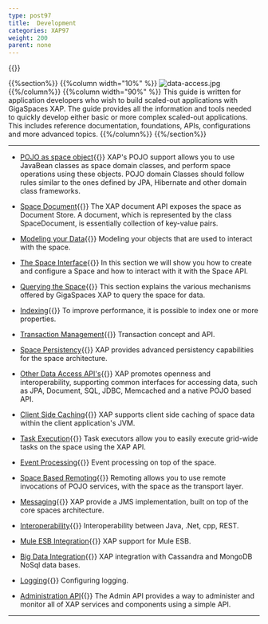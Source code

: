 ```yaml
---
type: post97
title:  Development
categories: XAP97
weight: 200
parent: none
---
```


{{<wbr>}}

{{%section%}}
{{%column width="10%" %}}
![data-access.jpg](/attachment_files/subject/data-access.png)
{{%/column%}}
{{%column width="90%" %}}
This guide is written for application developers who wish to build scaled-out applications with GigaSpaces XAP. The guide provides all the information and tools needed to quickly develop either basic or more complex scaled-out applications. This includes reference documentation, foundations, APIs, configurations and more advanced topics.
{{%/column%}}
{{%/section%}}


<hr/>


- [POJO as space object](./pojo-overview.html){{<wbr>}}
XAP's POJO support allows you to use JavaBean classes as space domain classes, and perform space operations using these objects. POJO domain Classes should follow rules similar to the ones defined by JPA, Hibernate and other domain class frameworks.


- [Space Document](./document-overview.html){{<wbr>}}
The XAP document API exposes the space as Document Store. A document, which is represented by the class SpaceDocument, is essentially collection of key-value pairs.

- [Modeling your Data](./modeling-your-data.html){{<wbr>}}
Modeling your objects that are used to interact with the space.

- [The Space Interface](./the-gigaspace-interface-overview.html){{<wbr>}}
In this section we will show you how to create and configure a Space and how to interact with it with the Space API.

- [Querying the Space](./querying-the-space.html){{<wbr>}}
This section explains the various mechanisms offered by GigaSpaces XAP to query the space for data.

- [Indexing](./indexing-overview.html){{<wbr>}}
To improve performance, it is possible to index one or more properties.

- [Transaction Management](./transaction-overview.html){{<wbr>}}
Transaction concept and API.

- [Space Persistency](./space-persistency-overview.html){{<wbr>}}
XAP provides advanced persistency capabilities for the space architecture.

- [Other Data Access API's](./other-data-access-apis.html){{<wbr>}}
XAP promotes openness and interoperability, supporting common interfaces for accessing data, such as JPA, Document, SQL, JDBC, Memcached and a native POJO based API.

- [Client Side Caching](./client-side-caching.html){{<wbr>}}
XAP supports client side caching of space data within the client application's JVM.

- [Task Execution](./task-execution-overview.html){{<wbr>}}
Task executors allow you to easily execute grid-wide tasks on the space using the XAP API.

- [Event Processing](./event-processing.html){{<wbr>}}
Event processing on top of the space.

- [Space Based Remoting](./space-based-remoting-overview.html){{<wbr>}}
Remoting allows you to use remote invocations of POJO services, with the space as the transport layer.

- [Messaging](./messaging-support.html){{<wbr>}}
XAP provide a JMS implementation, built on top of the core spaces architecture.

- [Interoperability](./interoperability-overview.html){{<wbr>}}
Interoperability between Java, .Net, cpp, REST.

- [Mule ESB Integration](./mule-esb.html){{<wbr>}}
XAP  support for Mule ESB.

- [Big Data Integration](./big-data.html){{<wbr>}}
XAP integration with Cassandra and MongoDB NoSql data bases.

- [Logging](./logging-api.html){{<wbr>}}
Configuring logging.

- [Administration API](./administration-and-monitoring-overview.html){{<wbr>}}
The Admin API provides a way to administer and monitor all of XAP services and components using a simple API.

<hr/>

